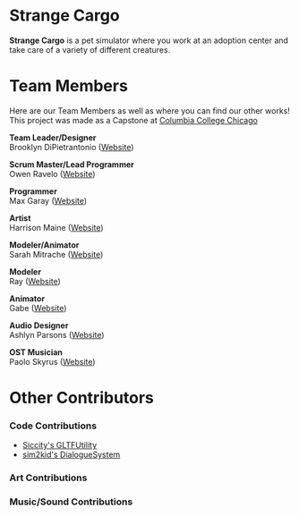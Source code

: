 # Strange Cargo
**Strange Cargo** is a pet simulator where you work at an adoption center and take care of a variety of different creatures.
 
# Team Members
Here are our Team Members as well as where you can find our other works!<br>
This project was made as a Capstone at [Columbia College Chicago](https://www.colum.edu/)

**Team Leader/Designer**<br>
Brooklyn DiPietrantonio ([Website](https://brooklyndipi.com))

**Scrum Master/Lead Programmer**<br>
Owen Ravelo ([Website](https://simmgames.com))

**Programmer**<br>
Max Garay ([Website](#))

**Artist**<br>
Harrison Maine ([Website](https://www.linkedin.com/in/harrison-maine-9a369922b/))

**Modeler/Animator**<br>
Sarah Mitrache ([Website](#))

**Modeler**<br>
Ray ([Website](#))

**Animator**<br>
Gabe ([Website](#))

**Audio Designer**<br>
Ashlyn Parsons ([Website](https://www.linkedin.com/in/ashlyn-parsons-15b976191/))

**OST Musician**<br>
Paolo Skyrus ([Website](https://www.linkedin.com/in/paolo-skyrus-496b3a1a3/))

# Other Contributors
### Code Contributions
* [Siccity's GLTFUtility](https://github.com/Siccity/GLTFUtility)
* [sim2kid's DialogueSystem](https://github.com/SimmGames/ProductionTools)
### Art Contributions
### Music/Sound Contributions
